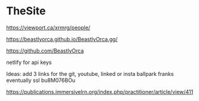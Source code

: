 # TheSite

https://viewport.ca/xrmrg/people/

https://beastlyorca.github.io/BeastlyOrca.gg/

https://github.com/BeastlyOrca

netlify for api keys

Ideas: 
add 3 links for the git, youtube, linked or insta
ballpark franks eventually
ssl bu8M076BOu



https://publications.immersivelrn.org/index.php/practitioner/article/view/411